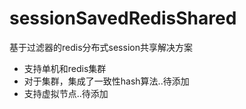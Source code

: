 # sessionSavedRedisShared
基于过滤器的redis分布式session共享解决方案
* 支持单机和redis集群
* 对于集群，集成了一致性hash算法..待添加
* 支持虚拟节点..待添加
